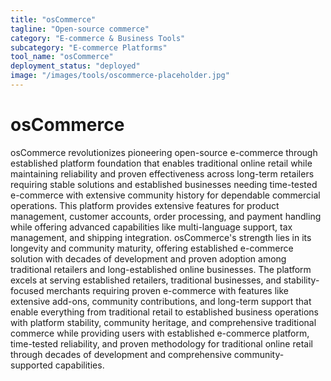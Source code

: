 ```yaml
---
title: "osCommerce"
tagline: "Open-source commerce"
category: "E-commerce & Business Tools"
subcategory: "E-commerce Platforms"
tool_name: "osCommerce"
deployment_status: "deployed"
image: "/images/tools/oscommerce-placeholder.jpg"
---
```


# osCommerce

osCommerce revolutionizes pioneering open-source e-commerce through established platform foundation that enables traditional online retail while maintaining reliability and proven effectiveness across long-term retailers requiring stable solutions and established businesses needing time-tested e-commerce with extensive community history for dependable commercial operations. This platform provides extensive features for product management, customer accounts, order processing, and payment handling while offering advanced capabilities like multi-language support, tax management, and shipping integration. osCommerce's strength lies in its longevity and community maturity, offering established e-commerce solution with decades of development and proven adoption among traditional retailers and long-established online businesses. The platform excels at serving established retailers, traditional businesses, and stability-focused merchants requiring proven e-commerce with features like extensive add-ons, community contributions, and long-term support that enable everything from traditional retail to established business operations with platform stability, community heritage, and comprehensive traditional commerce while providing users with established e-commerce platform, time-tested reliability, and proven methodology for traditional online retail through decades of development and comprehensive community-supported capabilities.